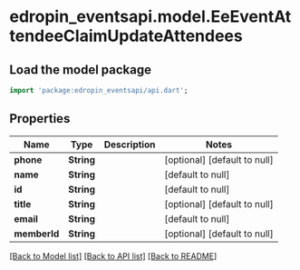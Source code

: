 # edropin_eventsapi.model.EeEventAttendeeClaimUpdateAttendees

## Load the model package
```dart
import 'package:edropin_eventsapi/api.dart';
```

## Properties
Name | Type | Description | Notes
------------ | ------------- | ------------- | -------------
**phone** | **String** |  | [optional] [default to null]
**name** | **String** |  | [default to null]
**id** | **String** |  | [default to null]
**title** | **String** |  | [optional] [default to null]
**email** | **String** |  | [default to null]
**memberId** | **String** |  | [optional] [default to null]

[[Back to Model list]](../README.md#documentation-for-models) [[Back to API list]](../README.md#documentation-for-api-endpoints) [[Back to README]](../README.md)



